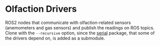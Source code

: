 # Olfaction Drivers

ROS2 nodes that communicate with olfaction-related sensors (anemometers and gas sensors) and publish the readings on ROS topics. Clone with the `--recursive` option, since the [serial](https://github.com/wjwwood/serial) package, that some of the drivers depend on, is added as a submodule. 
